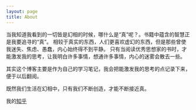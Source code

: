 ```yaml
---
layout: page
title: About
---
```


当我知道我看到的一切皆是幻相的时候，哪什么是“真”呢？。书籍中蕴含的智慧正是我要追寻的“真”。
相较于真实的东西，人们更喜欢虚幻的东西，但是那些曾使我迷失、焦虑、愚蠢，内心始终得不到平静。
只有当阅读优秀思想家的书时，才能激发我的思考，让我明白许多事情，想通许多事情，内心的迷雾会散去一些。

其实这个博客主要是作为自己的学习笔记，我会把能激发我的思考的点记录下来，便于以后翻阅。

既然我们生活在幻相中，只有我们不断创造，才能不断接近真。

我的[知乎](https://www.zhihu.com/people/mmn-85)
